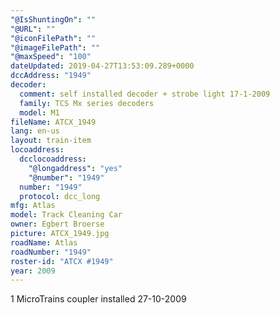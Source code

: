 ```yaml
---
"@IsShuntingOn": ""
"@URL": ""
"@iconFilePath": ""
"@imageFilePath": ""
"@maxSpeed": "100"
dateUpdated: 2019-04-27T13:53:09.289+0000
dccAddress: "1949"
decoder:
  comment: self installed decoder + strobe light 17-1-2009
  family: TCS Mx series decoders
  model: M1
fileName: ATCX_1949
lang: en-us
layout: train-item
locoaddress:
  dcclocoaddress:
    "@longaddress": "yes"
    "@number": "1949"
  number: "1949"
  protocol: dcc_long
mfg: Atlas
model: Track Cleaning Car
owner: Egbert Broerse
picture: ATCX_1949.jpg
roadName: Atlas
roadNumber: "1949"
roster-id: "ATCX #1949"
year: 2009
---
```


1 MicroTrains coupler installed 27-10-2009
